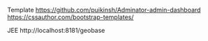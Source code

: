 Template 
https://github.com/puikinsh/Adminator-admin-dashboard
https://cssauthor.com/bootstrap-templates/

JEE
http://localhost:8181/geobase